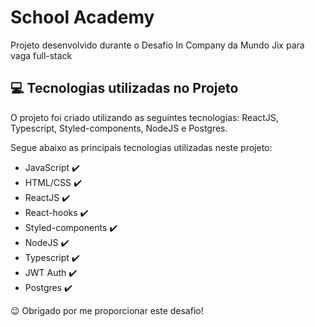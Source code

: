 # School Academy

Projeto desenvolvido durante o Desafio In Company da Mundo Jix para vaga full-stack

## 💻 Tecnologias utilizadas no Projeto

O projeto foi criado utilizando as seguintes tecnologias: ReactJS, Typescript, Styled-components, NodeJS e Postgres.

Segue abaixo as principais tecnologias utilizadas neste projeto:

<ul>
    <li>JavaScript ✔️</li>
    <li>HTML/CSS ✔️</li>
    <li>ReactJS ✔️</li>
    <li>React-hooks ✔️</li>
    <li>Styled-components ✔️</li>
    <li>NodeJS ✔️</li>
    <li>Typescript ✔️</li>
    <li>JWT Auth  ✔️</li>
    <li>Postgres  ✔️</li>
</ul>

😉 Obrigado por me proporcionar este desafio!
